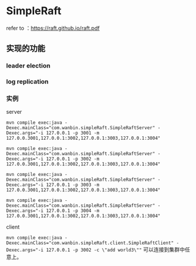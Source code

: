 # SimpleRaft

refer to ：https://raft.github.io/raft.pdf

## 实现的功能
### leader election
### log replication


### 实例

server

`
  mvn compile exec:java -Dexec.mainClass="com.wanbin.simpleRaft.SimpleRaftServer" -Dexec.args="-i 127.0.0.1 -p 3001 -m 127.0.0.3001,127.0.0.1:3002,127.0.0.1:3003,127.0.0.1:3004"
`

`
  mvn compile exec:java -Dexec.mainClass="com.wanbin.simpleRaft.SimpleRaftServer" -Dexec.args="-i 127.0.0.1 -p 3002 -m 127.0.0.3001,127.0.0.1:3002,127.0.0.1:3003,127.0.0.1:3004"
`

`
  mvn compile exec:java -Dexec.mainClass="com.wanbin.simpleRaft.SimpleRaftServer" -Dexec.args="-i 127.0.0.1 -p 3003 -m 127.0.0.3001,127.0.0.1:3002,127.0.0.1:3003,127.0.0.1:3004"
`

`
  mvn compile exec:java -Dexec.mainClass="com.wanbin.simpleRaft.SimpleRaftServer" -Dexec.args="-i 127.0.0.1 -p 3004 -m 127.0.0.3001,127.0.0.1:3002,127.0.0.1:3003,127.0.0.1:3004"
`

client

`
 mvn compile exec:java -Dexec.mainClass="com.wanbin.simpleRaft.client.SimpleRaftClient" -Dexec.args="-i 127.0.0.1 -p 3002 -c \"add world3\""
 `
 可以连接到集群中任意上。

